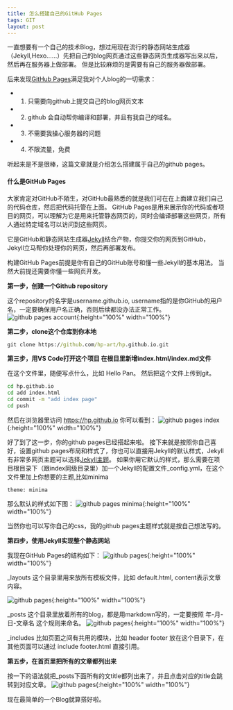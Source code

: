 ```yaml
---
title: 怎么搭建自己的GitHub Pages
tags: GIT
layout: post
---
```



一直想要有一个自己的技术Blog，想过用现在流行的静态网站生成器（Jekyll,Hexo......）先把自己的blog网页通过这些静态网页生成器写出来以后，然后再在服务器上做部署。
但是比较麻烦的是需要有自己的服务器做部署。

后来发现[GitHub Pages](https://pages.github.com/)满足我对个人blog的一切需求：
- 1) 只需要向github上提交自己的blog网页文本
- 2) github 会自动帮你编译和部署，并且有我自己的域名。
- 3) 不需要我操心服务器的问题
- 4) 不限流量，免费

听起来是不是很棒，这篇文章就是介绍怎么搭建属于自己的github pages。

#### 什么是GitHub Pages
大家肯定对GitHub不陌生，对GitHub最熟悉的就是我们可在在上面建立我们自己的代码仓库，然后把代码托管在上面。
GitHub Pages是用来展示你的代码或者项目的网页，可以理解为它是用来托管静态网页的，同时会编译部署这些网页，所有人通过特定域名可以访问到这些网页。

它是GitHub和静态网站生成器[Jekyll](https://jekyllrb.com)结合产物，你提交你的网页到GitHub，Jekyll立马帮你处理你的网页，然后再部署发布。


构建GitHub Pages前提是你有自己的GitHub账号和懂一些Jekyll的基本用法。
当然大前提还需要你懂一些网页开发。


**第一步，创建一个Github repository**


这个repository的名字是username.github.io, username指的是你GitHub的用户名，一定要确保用户名正确，否则后续都没办法正常工作。
![github pages account](https://hp.github.io/assets/images/posts/git/git-pages-account.png){:height="100%" width="100%"}


**第二步，clone这个仓库到你本地**
```cmd
git clone https://github.com/hp-art/hp.github.io.git
```


**第三步，用VS Code打开这个项目 在根目里新增index.html/index.md文件**


在这个文件里，随便写点什么，比如 Hello Pan。
然后把这个文件上传到git。
```cmd
cd hp.github.io
cd add index.html
cd commit -m "add index page"
cd push
```
然后在浏览器里访问 https://hp.github.io 你可以看到：
![github pages index](https://hp.github.io/assets/images/posts/git/git-pages-index.png){:height="100%" width="100%"}



好了到了这一步，你的github pages已经搭起来啦。
接下来就是按照你自己喜好，设置github pages布局和样式了，你也可以直接用Jekyll的默认样式，Jekyll有非常多网页主题可以选择[Jekyll主题](https://help.github.com/articles/about-jekyll-themes-on-github/)。
如果你用它默认的样式，那么需要在项目根目录下（跟index同级目录里）加一个Jekyll的配置文件_config.yml，在这个文件里加上你想要的主题,比如minima

```
theme: minima
```
那么默认的样式如下图：
![github pages minima](https://hp.github.io/assets/images/posts/git/git-pages-minima.png){:height="100%" width="100%"}

当然你也可以写你自己的css，我的github pages主题样式就是按自己想法写的。


**第四步，使用Jekyll实现整个静态网站**


我现在GitHub Pages的结构如下：
![github pages](https://hp.github.io/assets/images/posts/git/git-pages-jekyll.png){:height="100%" width="100%"}


_layouts 这个目录里用来放所有模板文件，比如 default.html, content表示文章内容。

![github pages](https://hp.github.io/assets/images/posts/git/git-pages-layout.png){:height="100%" width="100%"}


_posts 这个目录里放着所有的blog，都是用markdown写的，一定要按照 年-月-日-文章名 这个规则来命名。
![github pages](https://hp.github.io/assets/images/posts/git/git-pages-post.png){:height="100%" width="100%"}


_includes 比如页面之间有共用的模块，比如 header footer 放在这个目录下，在其他页面可以通过 include footer.html 直接引用。


**第五步，在首页里把所有的文章都列出来**


按一下的语法就把_posts下面所有的文title都列出来了，并且点击对应的title会跳转到对应文章。
![github pages](https://hp.github.io/assets/images/posts/git/git-pages-postlists.png){:height="100%" width="100%"}

现在最简单的一个Blog就算搭好啦。